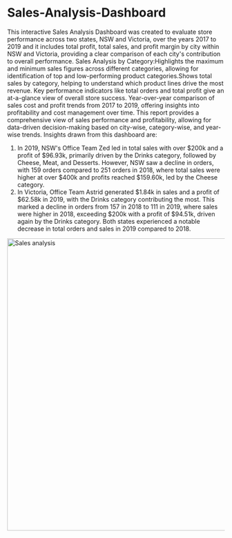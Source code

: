 # Sales-Analysis-Dashboard
This interactive Sales Analysis Dashboard was created to evaluate store performance across two states, NSW and Victoria, over the years 2017 to 2019 and it includes total profit, total sales, and profit margin by city within NSW and Victoria, providing a clear comparison of each city's contribution to overall performance.
Sales Analysis by Category:Highlights the maximum and minimum sales figures across different categories, allowing for identification of top and low-performing product categories.Shows total sales by category, helping to understand which product lines drive the most revenue.
Key performance indicators like total orders and total profit give an at-a-glance view of overall store success.
Year-over-year comparison of sales cost and profit trends from 2017 to 2019, offering insights into profitability and cost management over time.
This report provides a comprehensive view of sales performance and profitability, allowing for data-driven decision-making based on city-wise, category-wise, and year-wise trends.
Insights drawn from this dashboard are: 
1. In 2019, NSW's Office Team Zed led in total sales with over $200k and a profit of $96.93k, primarily driven by the Drinks category, followed by Cheese, Meat, and Desserts. However, NSW saw a decline in orders, with 159 orders compared to 251 orders in 2018, where total sales were higher at over $400k and profits reached $159.60k, led by the Cheese category.
2. In Victoria, Office Team Astrid generated $1.84k in sales and a profit of $62.58k in 2019, with the Drinks category contributing the most. This marked a decline in orders from 157 in 2018 to 111 in 2019, where sales were higher in 2018, exceeding $200k with a profit of $94.51k, driven again by the Drinks category. Both states experienced a notable decrease in total orders and sales in 2019 compared to 2018.
<img width="677" alt="Sales analysis" src="https://github.com/user-attachments/assets/eba9844a-c967-4406-8b8f-4960ae28fc1f">

